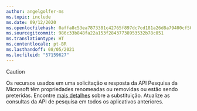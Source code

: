 ```yaml
---
author: angelgolfer-ms
ms.topic: include
ms.date: 09/12/2020
ms.openlocfilehash: 0affa8c53ea7873381c42765f897dc7cd181a26d8a79400cf50a795202fcb8d0
ms.sourcegitcommit: 986c33b848fa22a153f28437738953532b78c051
ms.translationtype: HT
ms.contentlocale: pt-BR
ms.lasthandoff: 08/05/2021
ms.locfileid: "57159627"
---
```

<!-- markdownlint-disable MD041-->

> [!CAUTION]
> Os recursos usados em uma solicitação e resposta da API Pesquisa da Microsoft têm propriedades renomeadas ou removidas ou estão sendo preteridas. Encontre [mais detalhes](/graph/api/resources/search-api-overview?view=graph-rest-beta&preserve-view=true#schema-change-deprecation-warning) sobre a substituição. Atualize as consultas da API de pesquisa em todos os aplicativos anteriores.
